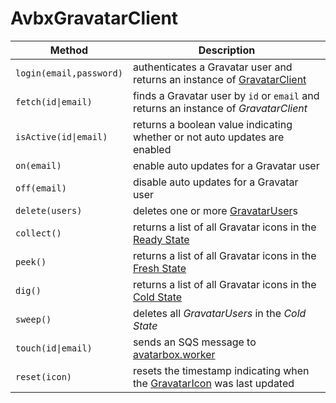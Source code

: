 # AvbxGravatarClient

|Method|Description|
|---|---|
|`login(email,password)`|authenticates a Gravatar user and returns an instance of [GravatarClient](https://github.com/mrtillman/grav.client)|
|`fetch(id\|email)`|finds a Gravatar user by `id` or `email` and returns an instance of *GravatarClient*|
|`isActive(id\|email)`|returns a boolean value indicating whether or not auto updates are enabled|
|`on(email)`|enable auto updates for a Gravatar user|
|`off(email)`|disable auto updates for a Gravatar user|
|`delete(users)`|deletes one or more [GravatarUser](https://github.com/mrtillman/avatarbox.sdk/blob/master/Domain/gravatar-user.ts)s|
|`collect()`|returns a list of all Gravatar icons in the [Ready State](https://github.com/mrtillman/avatarbox.sdk/wiki/Glossary#ready-state)|
|`peek()`|returns a list of all Gravatar icons in the [Fresh State](https://github.com/mrtillman/avatarbox.sdk/wiki/Glossary#fresh-state)|
|`dig()`|returns a list of all Gravatar icons in the [Cold State](https://github.com/mrtillman/avatarbox.sdk/wiki/Glossary#cold-state)|
|`sweep()`|deletes all *GravatarUsers* in the *Cold State*|
|`touch(id\|email)`|sends an SQS message to [avatarbox.worker](https://github.com/mrtillman/avatarbox.worker)|
|`reset(icon)`|resets the timestamp indicating when the [GravatarIcon](https://github.com/mrtillman/avatarbox.sdk/blob/master/Domain/gravatar-icon.ts) was last updated |